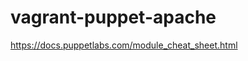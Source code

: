 vagrant-puppet-apache
========================


https://docs.puppetlabs.com/module_cheat_sheet.html